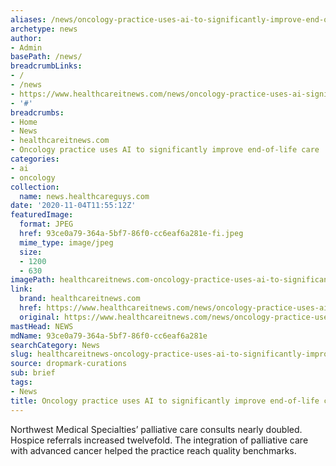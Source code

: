 ```yaml
---
aliases: /news/oncology-practice-uses-ai-to-significantly-improve-end-of-life-care
archetype: news
author:
- Admin
basePath: /news/
breadcrumbLinks:
- /
- /news
- https://www.healthcareitnews.com/news/oncology-practice-uses-ai-significantly-improve-end-life-care
- '#'
breadcrumbs:
- Home
- News
- healthcareitnews.com
- Oncology practice uses AI to significantly improve end-of-life care
categories:
- ai
- oncology
collection:
  name: news.healthcareguys.com
date: '2020-11-04T11:55:12Z'
featuredImage:
  format: JPEG
  href: 93ce0a79-364a-5bf7-86f0-cc6eaf6a281e-fi.jpeg
  mime_type: image/jpeg
  size:
  - 1200
  - 630
imagePath: healthcareitnews.com-oncology-practice-uses-ai-to-significantly-improve-end-of-life-care
link:
  brand: healthcareitnews.com
  href: https://www.healthcareitnews.com/news/oncology-practice-uses-ai-significantly-improve-end-life-care
  original: https://www.healthcareitnews.com/news/oncology-practice-uses-ai-significantly-improve-end-life-care
mastHead: NEWS
mdName: 93ce0a79-364a-5bf7-86f0-cc6eaf6a281e
searchCategory: News
slug: healthcareitnews-oncology-practice-uses-ai-to-significantly-improve-end-of-life-care
source: dropmark-curations
sub: brief
tags:
- News
title: Oncology practice uses AI to significantly improve end-of-life care
---
```


Northwest Medical Specialties’ palliative care consults nearly doubled. Hospice referrals increased twelvefold. The integration of palliative care with advanced cancer helped the practice reach quality benchmarks.
